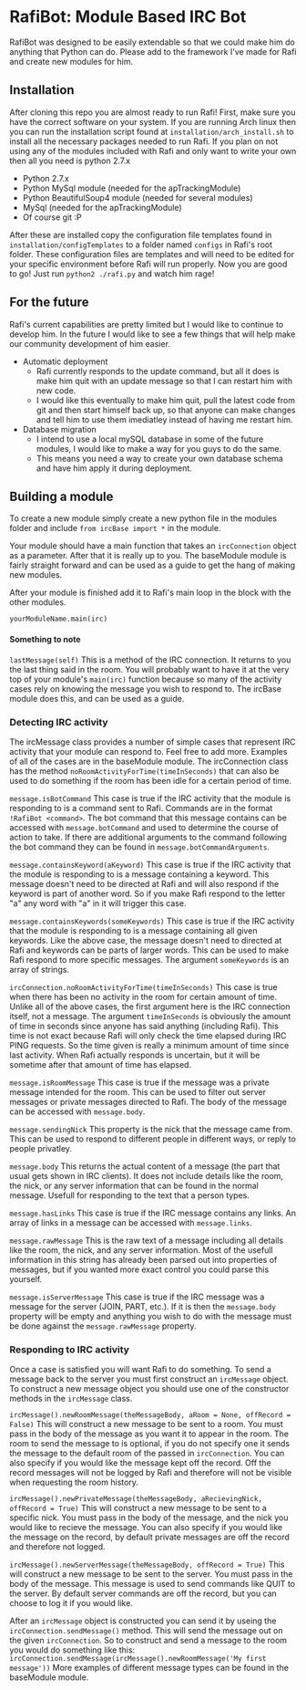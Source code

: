 # RafiBot: Module Based IRC Bot

RafiBot was designed to be easily extendable so that we could make him do anything that Python can do.  Please add to the framework I've made for Rafi and create new modules for him.

## Installation

After cloning this repo you are almost ready to run Rafi!  First, make sure you have the correct software on your system.  If you are running Arch linux then you can run the installation script found at `installation/arch_install.sh` to install all the necessary packages needed to run Rafi.  If you plan on not using any of the modules included with Rafi and only want to write your own then all you need is python 2.7.x

* Python 2.7.x
* Python MySql module (needed for the apTrackingModule)
* Python BeautifulSoup4 module (needed for several modules)
* MySql (needed for the apTrackingModule)
* Of course git :P

After these are installed copy the configuration file templates found in `installation/configTemplates` to a folder named `configs` in Rafi's root folder.  These configuration files are templates and will need to be edited for your specific environment before Rafi will run properly.
Now you are good to go!  Just run `python2 ./rafi.py` and watch him rage!

## For the future

Rafi's current capabilities are pretty limited but I would like to continue to develop him.  In the future I would like to see a few things that will help make our community development of him easier.
 
* Automatic deployment
    * Rafi currently responds to the update command, but all it does is make him quit with an update message so that I can restart him with new code.
    * I would like this eventually to make him quit, pull the latest code from git and then start himself back up, so that anyone can make changes and tell him to use them imediatley instead of having me restart him.
* Database migration
    * I intend to use a local mySQL database in some of the future modules, I would like to make a way for you guys to do the same.
    * This means you need a way to create your own database schema and have him apply it during deployment.

## Building a module

To create a new module simply create a new python file in the modules folder and include `from ircBase import *` in the module.

Your module should have a main function that takes an `ircConnection` object as a parameter.  After that it is really up to you.  The baseModule module is fairly straight forward and can be used as a guide to get the hang of making new modules.

After your module is finished add it to Rafi's main loop in the block with the other modules.

    yourModuleName.main(irc)

#### Something to note

`lastMessage(self)`  This is a method of the IRC connection.  It returns to you the last thing said in the room.  You will probably want to have it at the very top of your module's `main(irc)` function because so many of the activity cases rely on knowing the message you wish to respond to.  The ircBase module does this, and can be used as a guide.

### Detecting IRC activity

The ircMessage class provides a number of simple cases that represent IRC activity that your module can respond to.  Feel free to add more.  Examples of all of the cases are in the baseModule module.
The ircConnection class has the method `noRoomActivityForTime(timeInSeconds)` that can also be used to do something if the room has been idle for a certain period of time.

`message.isBotCommand`  This case is true if the IRC activity that the module is responding to is a command sent to Rafi.  Commands are in the format `!RafiBot <command>`.  The bot command that this message contains can be accessed with `message.botCommand` and used to determine the course of action to take.  If there are additional arguments to the command following the bot command they can be found in `message.botCommandArguments`.

`message.containsKeyword(aKeyword)` This case is true if the IRC activity that the module is responding to is a message containing a keyword.  This message doesn't need to be directed at Rafi and will also respond if the keyword is part of another word.  So if you make Rafi respond to the letter "a" any word with "a" in it will trigger this case.

`message.containsKeywords(someKeywords)`  This case is true if the IRC activity that the module is responding to is a message containing all given keywords.  Like the above case, the message doesn't need to directed at Rafi and keywords can be parts of larger words.  This can be used to make Rafi respond to more specific messages.  The argument `someKeywords` is an array of strings.

`ircConnection.noRoomActivityForTime(timeInSeconds)`  This case is true when there has been no activity in the room for certain amount of time.  Unlike all of the above cases, the first argument here is the IRC connection itself, not a message.  The argument `timeInSeconds` is obviously the amount of time in seconds since anyone has said anything (including Rafi).  This time is not exact because Rafi will only check the time elapsed during IRC PING requests.  So the time given is really a minimum amount of time since last activity.  When Rafi actually responds is uncertain, but it will be sometime after that amount of time has elapsed.

`message.isRoomMessage`  This case is true if the message was a private message intended for the room.  This can be used to filter out server messages or private messages directed to Rafi. The body of the message can be accessed with `message.body`.

`message.sendingNick`  This property is the nick that the message came from.  This can be used to respond to different people in different ways, or reply to people privatley.

`message.body`  This returns the actual content of a message (the part that usual gets shown in IRC clients).  It does not include details like the room, the nick, or any server information that can be found in the normal message.  Usefull for responding to the text that a person types.

`message.hasLinks`  This case is true if the IRC message contains any links. An array of links in a message can be accessed with `message.links`.

`message.rawMessage`  This is the raw text of a message including all details like the room, the nick, and any server information.  Most of the usefull information in this string has already been parsed out into properties of messages, but if you wanted more exact control you could parse this yourself.

`message.isServerMessage`  This case is true if the IRC message was a message for the server (JOIN, PART, etc.).  If it is then the `message.body` property will be empty and anything you wish to do with the message must be done against the `message.rawMessage` property.

### Responding to IRC activity

Once a case is satisfied you will want Rafi to do something.  To send a message back to the server you must first construct an `ircMessage` object.  To construct a new message object you should use one of the constructor methods in the `ircMessage` class.

`ircMessage().newRoomMessage(theMessageBody, aRoom = None, offRecord = False)`  This will construct a new message to be sent to a room.  You must pass in the body of the message as you want it to appear in the room.  The room to send the message to is optional, if you do not specify one it sends the message to the default room of the passed in `ircConnection`.  You can also specify if you would like the message kept off the record.  Off the record messages will not be logged by Rafi and therefore will not be visible when requesting the room history.

`ircMessage().newPrivateMessage(theMessageBody, aRecievingNick, offRecord = True)`  This will construct a new message to be sent to a specific nick.  You must pass in the body of the message, and the nick you would like to recieve the message.  You can also specify if you would like the message on the record, by default private messages are off the record and therefore not logged.

`ircMessage().newServerMessage(theMessageBody, offRecord = True)`  This will construct a new message to be sent to the server.  You must pass in the body of the message.  This message is used to send commands like QUIT to the server.  By default server commands are off the record, but you can choose to log it if you would like.

After an `ircMessage` object is constructed you can send it by useing the `ircConnection.sendMessage()` method.  This will send the message out on the given `ircConnection`.  So to construct and send a message to the room you would do something like this: `ircConnection.sendMessage(ircMessage().newRoomMessage('My first message'))`
More examples of different message types can be found in the baseModule module.
